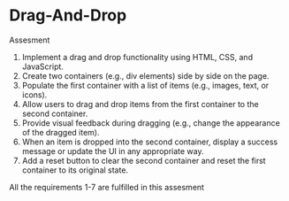 # Drag-And-Drop
Assesment
1. Implement a drag and drop functionality using HTML, CSS, and JavaScript.
2. Create two containers (e.g., div elements) side by side on the page.
3. Populate the first container with a list of items (e.g., images, text, or icons).
4. Allow users to drag and drop items from the first container to the second container.
5. Provide visual feedback during dragging (e.g., change the appearance of the dragged item).
6. When an item is dropped into the second container, display a success message or update the UI in any appropriate way.
7. Add a reset button to clear the second container and reset the first container to its original state.


All the requirements 1-7 are fulfilled in this assesment
